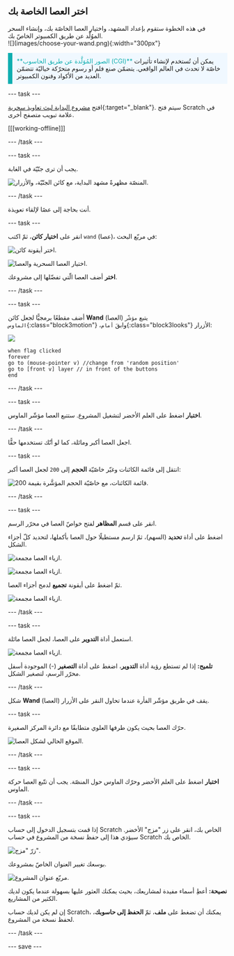 ## اختر العصا الخاصة بك

<div style="display: flex; flex-wrap: wrap">
<div style="flex-basis: 200px; flex-grow: 1; margin-right: 15px;">
في هذه الخطوة ستقوم بإعداد المشهد، واختيار العصا الخاصّة بك، وإنشاء السحر الموُلَّد عن طريق الكمبيوتر الخاصّ بك.
  
</div>
<div>
![](images/choose-your-wand.png){:width="300px"}
</div>
</div>

<p style="border-left: solid; border-width:10px; border-color: #0faeb0; background-color: aliceblue; padding: 10px;">
<span style="color: #0faeb0">**الصور المُوَلَّدة عن طريق الحاسوب (CGI)**</span> يمكن أن تُستخدم لإنشاء تأثيرات خاصّة لا تحدث في العالم الواقعي. يتضمّن صنع فلم أو رسوم متحرّكة خياليّة تتضمّن العديد من الأكواد وفنون الكمبيوتر.
</p>

--- task ---

افتح [مشروع البداية لبث تعاويذ سحرية](https://scratch.mit.edu/projects/518441891/editor){:target="_blank"}. سيتم فتح Scratch في علامة تبويب متصفح أخرى.

[[[working-offline]]]

--- /task ---

--- task ---

يجب أن ترى جنّيّة في الغابة.

![المنصّة مظهرةً مشهد البداية، مع كائن الجنّيّة، والأزرار.](images/starter-project.png)

--- /task ---

أنت بحاجة إلى عصًا لإلقاء تعويذة.

--- task ---

انقر على **اختيار كائن**، ثمّ اكتب `wand` (عصا)، في مربّع البحث:

![اختر أيقونة كائن.](images/choose-a-sprite.png)

![اختيار العصا السحرية والعصا.](images/wand-sprite-options.png)

**اختر** أضف العصا الّتي تفضّلها إلى مشروعك.

--- /task ---

--- task ---

أضف مقطعًا برمجيًّا لجعل كائن **Wand** (العصا) يتبع `مؤشّر الماوس`{:class="block3motion"} ،وابقَ `أمام`{:class="block3looks"} الأزرار:

![](images/wand-sprite-icon.png)

```blocks3
when flag clicked
forever
go to (mouse-pointer v) //change from 'random position'     
go to [front v] layer // in front of the buttons
end
```

--- /task ---

--- task ---

**اختبار** اضغط على العلم الأخضر لتشغيل المشروع. ستتبع العصا مؤشّر الماوس.

--- /task ---

اجعل العصا أكبر ومائلة، كما لو أنّك تستخدمها حقًّا.

--- task ---

انتقل إلى قائمة الكائنات وغيّر خاصّيّة **الحجم** إلى `200` لجعل العصا أكبر:

![قائمة الكائنات، مع خاصّيّة الحجم المؤشَّرة بقيمة 200.](images/size-property.png)

--- /task ---

--- task ---

انقر على قسم **المظاهر** لفتح خواصّ العصا في محرّر الرسم.

اضغط على أداة **تحديد** (السهم)، ثمّ ارسم مستطيلًا حول العصا بأكملها، لتحديد كلّ أجزاء الشكل.

![ازياء العصا مجمعة.](images/the-select-tool.png)

![ازياء العصا مجمعة.](images/grouped-costumes.png)

ثمّ اضغط على أيقونة **تجميع** لدمج أجزاء العصا.

![ازياء العصا مجمعة.](images/group-icon.png)

--- /task ---

--- task ---

استعمل أداة **التدوير** على العصا، لجعل العصا مائلة.

![ازياء العصا مجمعة.](images/rotated-wands.png)

**تلميح:** إذا لم تستطع رؤية أداة **التدوير**، اضغط على أداة **التصغير** (-) الموجودة أسفل محرّر الرسم، لتصغير الشكل.

--- /task ---

شكل **Wand** (العصا) يقف في طريق مؤشّر الفأرة عندما تحاول النقر على الأزرار.

--- task ---

حرّك العصا بحيث يكون طرفها العلوي متطابقًا مع دائرة المركز الصغيرة.

![الموقع الحالي لشكل العصا.](images/positioned-wands.png)

--- /task ---

--- task ---

**اختبار** اضغط على العلم الأخضر وحرّك الماوس حول المنصّة. يجب أن تتّبع العصا حركة الماوس.

--- /task ---

--- task ---

إذا قمت بتسجيل الدخول إلى حساب Scratch الخاص بك، انقر على زر "مزج" الأخضر. سيؤدي هذا إلى حفظ نسخة من المشروع في حساب Scratch الخاص بك.

![زرّ "مزج".](images/remix-button.png)

بوسعك تغيير العنوان الخاصّ بمشروعك.

![مربّع عنوان المشروع.](images/project-name.png)

**نصيحة:** أعطِ أسماء مفيدة لمشاريعك، بحيث يمكنك العثور عليها بسهولة عندما يكون لديك الكثير من المشاريع.

إن لم يكن لديك حساب Scratch، يمكنك أن تضغط على **ملف**، ثمّ **الحفظ إلى حاسوبك**، لحفظ نسخة من المشروع.

--- /task ---

--- save ---
